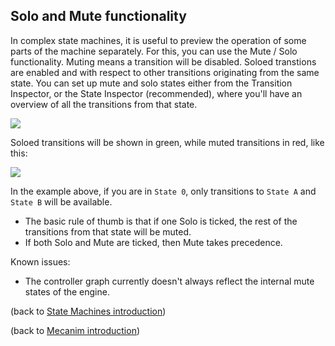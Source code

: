 Solo and Mute functionality
---------------------------


In complex state machines, it is useful to preview the operation of some parts of the machine separately. For this, you can use the Mute / Solo functionality. Muting means a transition will be disabled. Soloed transtions are enabled and with respect to other transitions originating from the same state. You can set up mute and solo states either from the <span class=inspector>Transition Inspector</span>, or the <span class=inspector>State Inspector</span> (recommended), where you'll have an overview of all the transitions from that state. 


![](http://docwiki.hq.unity3d.com/uploads/Main/MecanimSoloMuteInspector.png)  

Soloed transitions will be shown in green, while muted transitions in red, like this:


![](http://docwiki.hq.unity3d.com/uploads/Main/MecanimSoloMuteGraph.png)  

In the example above, if you are in `State 0`, only transitions to `State A` and `State B` will be available.

* The basic rule of thumb is that if one Solo is ticked, the rest of the transitions from that state will be muted.
* If both Solo and Mute are ticked, then Mute takes precedence.

Known issues:
* The controller graph currently doesn't always reflect the internal mute states of the engine.

(back to [State Machines introduction](AnimationStateMachines.md))

(back to [Mecanim introduction](MecanimAnimationSystem.md))

